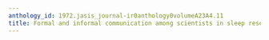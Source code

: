 ```yaml
---
anthology_id: 1972.jasis_journal-ir0anthology0volumeA23A4.11
title: Formal and informal communication among scientists in sleep research
---
```

